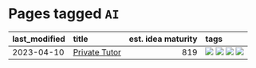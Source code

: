# Pages tagged `AI`

|last_modified|title|est. idea maturity|tags
|:---|:---|---:|:---|
|2023-04-10|[Private Tutor](../private_tutor.md)|819|[![](https://img.shields.io/badge/tag-AI-394ee4)](../tags/AI.md) [![](https://img.shields.io/badge/tag-discussion-48fb29)](../tags/discussion.md) [![](https://img.shields.io/badge/tag-education-b4243e)](../tags/education.md) [![](https://img.shields.io/badge/tag-startup-cc5ed7)](../tags/startup.md)|